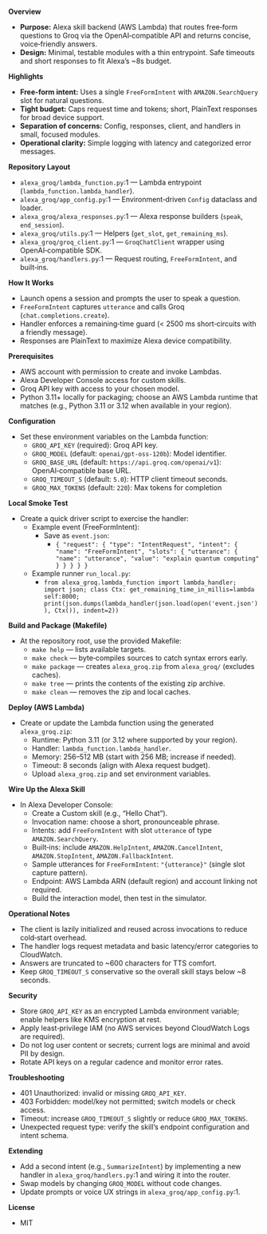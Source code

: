 **Overview**
- **Purpose:** Alexa skill backend (AWS Lambda) that routes free‑form questions to Groq via the OpenAI‑compatible API and returns concise, voice‑friendly answers.
- **Design:** Minimal, testable modules with a thin entrypoint. Safe timeouts and short responses to fit Alexa’s ~8s budget.

**Highlights**
- **Free‑form intent:** Uses a single `FreeFormIntent` with `AMAZON.SearchQuery` slot for natural questions.
- **Tight budget:** Caps request time and tokens; short, PlainText responses for broad device support.
- **Separation of concerns:** Config, responses, client, and handlers in small, focused modules.
- **Operational clarity:** Simple logging with latency and categorized error messages.

**Repository Layout**
- `alexa_groq/lambda_function.py`:1 — Lambda entrypoint (`lambda_function.lambda_handler`).
- `alexa_groq/app_config.py`:1 — Environment‑driven `Config` dataclass and loader.
- `alexa_groq/alexa_responses.py`:1 — Alexa response builders (`speak`, `end_session`).
- `alexa_groq/utils.py`:1 — Helpers (`get_slot`, `get_remaining_ms`).
- `alexa_groq/groq_client.py`:1 — `GroqChatClient` wrapper using OpenAI‑compatible SDK.
- `alexa_groq/handlers.py`:1 — Request routing, `FreeFormIntent`, and built‑ins.

**How It Works**
- Launch opens a session and prompts the user to speak a question.
- `FreeFormIntent` captures `utterance` and calls Groq (`chat.completions.create`).
- Handler enforces a remaining‑time guard (< 2500 ms short‑circuits with a friendly message).
- Responses are PlainText to maximize Alexa device compatibility.

**Prerequisites**
- AWS account with permission to create and invoke Lambdas.
- Alexa Developer Console access for custom skills.
- Groq API key with access to your chosen model.
- Python 3.11+ locally for packaging; choose an AWS Lambda runtime that matches (e.g., Python 3.11 or 3.12 when available in your region).

**Configuration**
- Set these environment variables on the Lambda function:
  - `GROQ_API_KEY` (required): Groq API key.
  - `GROQ_MODEL` (default: `openai/gpt-oss-120b`): Model identifier.
  - `GROQ_BASE_URL` (default: `https://api.groq.com/openai/v1`): OpenAI‑compatible base URL.
  - `GROQ_TIMEOUT_S` (default: `5.0`): HTTP client timeout seconds.
  - `GROQ_MAX_TOKENS` (default: `220`): Max tokens for completion

**Local Smoke Test**
- Create a quick driver script to exercise the handler:
  - Example event (FreeFormIntent):
    - Save as `event.json`:
      - `{ "request": { "type": "IntentRequest", "intent": { "name": "FreeFormIntent", "slots": { "utterance": { "name": "utterance", "value": "explain quantum computing" } } } } }`
  - Example runner `run_local.py`:
    - `from alexa_groq.lambda_function import lambda_handler; import json; class Ctx: get_remaining_time_in_millis=lambda self:8000; print(json.dumps(lambda_handler(json.load(open('event.json')), Ctx()), indent=2))`

**Build and Package (Makefile)**
- At the repository root, use the provided Makefile:
  - `make help` — lists available targets.
  - `make check` — byte‑compiles sources to catch syntax errors early.
  - `make package` — creates `alexa_groq.zip` from `alexa_groq/` (excludes caches).
  - `make tree` — prints the contents of the existing zip archive.
  - `make clean` — removes the zip and local caches.

**Deploy (AWS Lambda)**
- Create or update the Lambda function using the generated `alexa_groq.zip`:
  - Runtime: Python 3.11 (or 3.12 where supported by your region).
  - Handler: `lambda_function.lambda_handler`.
  - Memory: 256–512 MB (start with 256 MB; increase if needed).
  - Timeout: 8 seconds (align with Alexa request budget).
  - Upload `alexa_groq.zip` and set environment variables.

**Wire Up the Alexa Skill**
- In Alexa Developer Console:
  - Create a Custom skill (e.g., “Hello Chat”).
  - Invocation name: choose a short, pronounceable phrase.
  - Intents: add `FreeFormIntent` with slot `utterance` of type `AMAZON.SearchQuery`.
  - Built‑ins: include `AMAZON.HelpIntent`, `AMAZON.CancelIntent`, `AMAZON.StopIntent`, `AMAZON.FallbackIntent`.
  - Sample utterances for `FreeFormIntent`: `"{utterance}"` (single slot capture pattern).
  - Endpoint: AWS Lambda ARN (default region) and account linking not required.
  - Build the interaction model, then test in the simulator.

**Operational Notes**
- The client is lazily initialized and reused across invocations to reduce cold‑start overhead.
- The handler logs request metadata and basic latency/error categories to CloudWatch.
- Answers are truncated to ~600 characters for TTS comfort.
- Keep `GROQ_TIMEOUT_S` conservative so the overall skill stays below ~8 seconds.

**Security**
- Store `GROQ_API_KEY` as an encrypted Lambda environment variable; enable helpers like KMS encryption at rest.
- Apply least‑privilege IAM (no AWS services beyond CloudWatch Logs are required).
- Do not log user content or secrets; current logs are minimal and avoid PII by design.
- Rotate API keys on a regular cadence and monitor error rates.

**Troubleshooting**
- 401 Unauthorized: invalid or missing `GROQ_API_KEY`.
- 403 Forbidden: model/key not permitted; switch models or check access.
- Timeout: increase `GROQ_TIMEOUT_S` slightly or reduce `GROQ_MAX_TOKENS`.
- Unexpected request type: verify the skill’s endpoint configuration and intent schema.

**Extending**
- Add a second intent (e.g., `SummarizeIntent`) by implementing a new handler in `alexa_groq/handlers.py`:1 and wiring it into the router.
- Swap models by changing `GROQ_MODEL` without code changes.
- Update prompts or voice UX strings in `alexa_groq/app_config.py`:1.

**License**
- MIT
